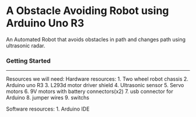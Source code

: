 # A Obstacle Avoiding Robot using Arduino Uno R3

An Automated Robot that avoids obstacles in path and changes path using ultrasonic radar.

### Getting Started
----------------------------------------
Resources we will need:
Hardware resources:
    1. Two wheel robot chassis
    2. Arduino uno R3
    3. L293d motor driver shield
    4. Ultrasonic sensor
    5. Servo motors
    6. 9V motors with battery connectors(x2)
    7. usb connector for Arduino
    8. jumper wires
    9. switchs
    
Software resources:
    1. Arduino IDE
